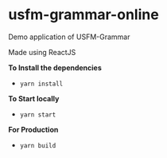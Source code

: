 # usfm-grammar-online

Demo application of USFM-Grammar

Made using ReactJS

**To Install the dependencies**

- `yarn install`

**To Start locally**

- `yarn start`

**For Production**

- `yarn build`
